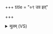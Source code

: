 +++
title = "०९ उग्र इत्"

+++
<details><summary>मूलम् (VS)</summary>

उ॒ग्र इत्ते॑ वनस्पत॒ इन्द्र॑ ओ॒ज्मान॒मा द॑धौ।  
अमी॑वाः॒ सर्वा॑श्चा॒तयं॑ ज॒हि रक्षां॑स्योषधे ॥
</details>